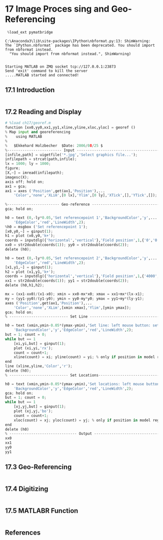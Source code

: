 
# 17 Image Proces sing and Geo-Referencing


```python
 %load_ext pymatbridge
```

    C:\Anaconda3\lib\site-packages\IPython\nbformat.py:13: ShimWarning: The `IPython.nbformat` package has been deprecated. You should import from nbformat instead.
      "You should import from nbformat instead.", ShimWarning)
    

    Starting MATLAB on ZMQ socket tcp://127.0.0.1:23873
    Send 'exit' command to kill the server
    .....MATLAB started and connected!
    

## 17.1 Introduction


```python

```

## 17.2 Reading and Display


```python
# %load ch17/georef.m
function [xx0,yy0,xx1,yy1,xline,yline,xloc,yloc] = georef ()
% Map input and georeferencing     
%    using MATLAB                    
%
%   $Ekkehard Holzbecher  $Date: 2006/08/25 $
%------------------------- Input ------------------------------------------
[infile,path] = uigetfile('*.jpg','Select graphics file...');
infilepath = strcat(path,infile);
lx = 1000; ly = 1000;
figure;   
[X,~] = imread(infilepath);
imagesc(X); 
axis off; hold on;
ax1 = gca; 
ax1 = axes ('Position',get(ax1,'Position'),...
    'Color','none','XLim',[0 lx],'Ylim',[0 ly],'XTick',[],'YTick',[]);
    
%------------------------ Geo-reference -----------------------------------
gca; hold on;

h0 = text (0,-ly*0.05,'Set referencepoint 1','BackgroundColor','y',...
    'EdgeColor','red','LineWidth',2);
%h0 = msgbox ('Set referencepoint 1');
[x0,y0,~] = ginput(1);
h1 = plot (x0,y0,'k+');
coords = inputdlg({'horizontal','vertical'},'Field position',1,{'0','0'});
xx0 = str2double(coords(1)); yy0 = str2double(coords(2)); 
delete (h0);

h0 = text (0,-ly*0.05,'Set referencepoint 2','BackgroundColor','y',...
    'EdgeColor','red','LineWidth',2);
[x1,y1,~] = ginput(1);
h2 = plot (x1,y1,'k+');
coords = inputdlg({'horizontal','vertical'},'Field position',1,{'4000','3000'});
xx1 = str2double(coords(1)); yy1 = str2double(coords(2));
delete (h0,h1,h2);

mx = (xx1-xx0)/(x1-x0); xmin = xx0-mx*x0; xmax = xx1+mx*(lx-x1);
my = (yy1-yy0)/(y1-y0); ymin = yy0-my*y0; ymax = yy1+my*(ly-y1);
axes ('Position',get(ax1,'Position'),...
    'Color','none','XLim',[xmin xmax],'Ylim',[ymin ymax]);
gca; hold on;
% --------------------------- Set Line ------------------------------------

h0 = text (xmin,ymin-0.05*(ymax-ymin),'Set line: left mouse button: set; right: last value',...
    'BackgroundColor','y','EdgeColor','red','LineWidth',2);
but = 1; count = 0;
while but == 1
    [xi,yi,but] = ginput(1);
    plot (xi,yi,'rx');
    count = count+1;
    xline(count) = xi; yline(count) = yi; % only if position in model region 
end
line (xline,yline,'Color','r');
delete (h0);
% --------------------------- Set Locations--------------------------------

h0 = text (xmin,ymin-0.05*(ymax-ymin),'Set locations: left mouse button: set; right: last value',...
    'BackgroundColor','y','EdgeColor','red','LineWidth',2);
gca; hold on;
but = 1; count = 0;
while but == 1
    [xj,yj,but] = ginput(1);
    plot (xj,yj,'bo');
    count = count+1;
    xloc(count) = xj; yloc(count) = yj; % only if position in model region 
end
delete (h0)
% ------------------------------- Output ----------------------------------
xx0
xx1
yy0
yy1
```

## 17.3 Geo-Referencing


```python

```

## 17.4 Digitizing


```python

```

## 17.5 MATLABR Function


```python

```

## References


```python

```
